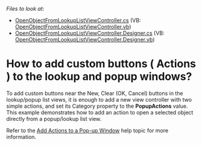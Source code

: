 <!-- default file list -->
*Files to look at*:

* [OpenObjectFromLookupListViewController.cs](./CS/WinSolution.Module.Win/OpenObjectFromLookupListViewController.cs) (VB: [OpenObjectFromLookupListViewController.vb](./VB/WinSolution.Module.Win/OpenObjectFromLookupListViewController.vb))
* [OpenObjectFromLookupListViewController.Designer.cs](./CS/WinSolution.Module.Win/OpenObjectFromLookupListViewController.Designer.cs) (VB: [OpenObjectFromLookupListViewController.Designer.vb](./VB/WinSolution.Module.Win/OpenObjectFromLookupListViewController.Designer.vb))
<!-- default file list end -->
# How to add custom buttons ( Actions ) to the lookup and popup windows?


<p>To add custom buttons near the New, Clear (OK, Cancel) buttons in the lookup/popup list views, it is enough to add a new view controller with two simple actions, and set its Category property to the <strong>PopupActions</strong> value.<br />
This example demonstrates how to add an action to open a selected object directly from a popup/lookup list view.</p><p>Refer to the <a href="http://documentation.devexpress.com/#Xaf/CustomDocument2804"><u>Add Actions to a Pop-up Window</u></a> help topic for more information.</p>

<br/>


